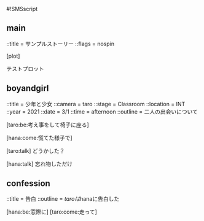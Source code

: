 #!SMSscript

## main

::title = サンプルストーリー
::flags = nospin

[plot]

テストプロット

<boyandgirl>
<confession>

## boyandgirl

::title = 少年と少女
::camera = taro
::stage = Classroom
::location = INT
::year = 2021
::date = 3/1
::time = afternoon
::outline = 二人の出会いについて

[taro:be:考え事をして椅子に座る]

[hana:come:慌てた様子で]

[taro:talk]
どうかした？

[hana:talk]
忘れ物しただけ

## confession

::title = 告白
::outline = $taroは$hanaに告白した

[hana:be:窓際に]
[taro:come:走って]
